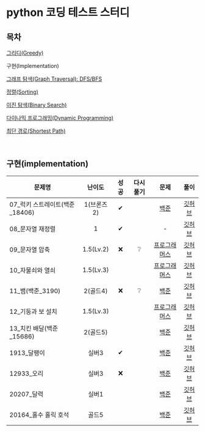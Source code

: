# python 코딩 테스트 스터디

## 목차
[그리디(Greedy)](../greedy/README.md)

구현(Implementation)

[그래프 탐색(Graph Traversal): DFS/BFS](../graph_traversal/README.md)

[정렬(Sorting)](../sorting/README.md)

[이진 탐색(Binary Search)](../binary_search/README.md)

[다이나믹 프로그래밍(Dynamic Programming)](../dynamic_programming/README.md)

[최단 경로(Shortest Path)](../shortest_path/README.md)

<br>

## 구현(implementation)
|문제명|난이도|성공|다시풀기|문제|풀이|
|-----|:----:|:----:|:----:|:----:|:---:|
|07_럭키 스트레이트(백준_18406)|1(브론즈2)|✔||[백준](https://www.acmicpc.net/problem/18406)|[깃허브](./이코테_07_럭키%20스트레이트(백준_18406)_0306.md)|
|08_문자열 재정렬|1|✔||-|[깃허브](./이코테_08_문자열%20재정렬_0306.md)|
|09_문자열 압축|1.5(Lv.2)|❌|❔|[프로그래머스](https://school.programmers.co.kr/learn/courses/30/lessons/60057)|[깃허브](./이코테_09_문자열%20압축_0306_다못품ㅠ.md)|
|10_자물쇠와 열쇠|1.5(Lv.3)|||[프로그래머스](https://school.programmers.co.kr/learn/courses/30/lessons/60059)|[깃허브](./이코테_10_자물쇠와%20열쇠_0306_아직못품ㅠㅠ.md)|
|11_뱀(백준_3190)|2(골드4)|❌|❔|[백준](https://www.acmicpc.net/problem/3190)|[깃허브](./이코테_11_뱀(백준_3190)_0306_중단ㅠ.md)|
|12_기둥과 보 설치|1.5(Lv.3)|||[프로그래머스](https://school.programmers.co.kr/learn/courses/30/lessons/60061)|[깃허브](./)|
|13_치킨 배달(백준_15686)|2(골드5)|||[백준](https://www.acmicpc.net/problem/15686)|[깃허브](./)|
|1913_달팽이|실버3|✔||[백준](https://www.acmicpc.net/problem/1913)|[깃허브](./백준_1913_달팽이_0306.md)|
|12933_오리|실버3|❌||[백준](https://www.acmicpc.net/problem/12933)|[깃허브](./백준_12933_오리_0306_푸는중.md)|
|20207_달력|실버1|||[백준](https://www.acmicpc.net/problem/20207)|[깃허브](./)|
|20164_홀수 홀릭 호석|골드5|||[백준](https://www.acmicpc.net/problem/20164)|[깃허브](./)|
